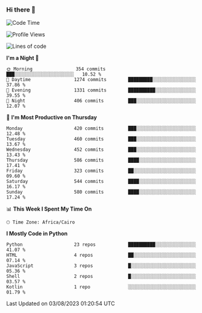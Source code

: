 ### Hi there 👋

<!--
**AMR-KELEG/AMR-KELEG** is a ✨ _special_ ✨ repository because its `README.md` (this file) appears on your GitHub profile.

Here are some ideas to get you started:

- 🔭 I’m currently working on ...
- 🌱 I’m currently learning ...
- 👯 I’m looking to collaborate on ...
- 🤔 I’m looking for help with ...
- 💬 Ask me about ...
- 📫 How to reach me: ...
- 😄 Pronouns: ...
- ⚡ Fun fact: ...
-->

<!--START_SECTION:waka-->
![Code Time](http://img.shields.io/badge/Code%20Time-0%20secs-blue)

![Profile Views](http://img.shields.io/badge/Profile%20Views-0-blue)

![Lines of code](https://img.shields.io/badge/From%20Hello%20World%20I%27ve%20Written-20.6%20million%20lines%20of%20code-blue)

**I'm a Night 🦉** 

```text
🌞 Morning                354 commits         ███░░░░░░░░░░░░░░░░░░░░░░   10.52 % 
🌆 Daytime                1274 commits        █████████░░░░░░░░░░░░░░░░   37.86 % 
🌃 Evening                1331 commits        ██████████░░░░░░░░░░░░░░░   39.55 % 
🌙 Night                  406 commits         ███░░░░░░░░░░░░░░░░░░░░░░   12.07 % 
```
📅 **I'm Most Productive on Thursday** 

```text
Monday                   420 commits         ███░░░░░░░░░░░░░░░░░░░░░░   12.48 % 
Tuesday                  460 commits         ███░░░░░░░░░░░░░░░░░░░░░░   13.67 % 
Wednesday                452 commits         ███░░░░░░░░░░░░░░░░░░░░░░   13.43 % 
Thursday                 586 commits         ████░░░░░░░░░░░░░░░░░░░░░   17.41 % 
Friday                   323 commits         ██░░░░░░░░░░░░░░░░░░░░░░░   09.60 % 
Saturday                 544 commits         ████░░░░░░░░░░░░░░░░░░░░░   16.17 % 
Sunday                   580 commits         ████░░░░░░░░░░░░░░░░░░░░░   17.24 % 
```


📊 **This Week I Spent My Time On** 

```text
🕑︎ Time Zone: Africa/Cairo
```

**I Mostly Code in Python** 

```text
Python                   23 repos            ██████████░░░░░░░░░░░░░░░   41.07 % 
HTML                     4 repos             ██░░░░░░░░░░░░░░░░░░░░░░░   07.14 % 
JavaScript               3 repos             █░░░░░░░░░░░░░░░░░░░░░░░░   05.36 % 
Shell                    2 repos             █░░░░░░░░░░░░░░░░░░░░░░░░   03.57 % 
Kotlin                   1 repo              ░░░░░░░░░░░░░░░░░░░░░░░░░   01.79 % 
```




 Last Updated on 03/08/2023 01:20:54 UTC
<!--END_SECTION:waka-->
